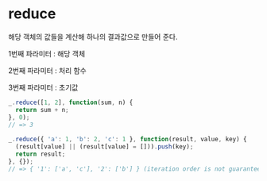 # reduce

해당 객체의 값들을 계산해 하나의 결과값으로 만들어 준다.

1번째 파라미터 : 해당 객체

2번째 파라미터 : 처리 함수

3번째 파라미터 : 초기값

```javascript
_.reduce([1, 2], function(sum, n) {
  return sum + n;
}, 0);
// => 3
 
_.reduce({ 'a': 1, 'b': 2, 'c': 1 }, function(result, value, key) {
  (result[value] || (result[value] = [])).push(key);
  return result;
}, {});
// => { '1': ['a', 'c'], '2': ['b'] } (iteration order is not guaranteed)
```